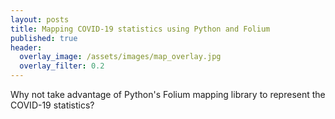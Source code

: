 ```yaml
---
layout: posts
title: Mapping COVID-19 statistics using Python and Folium
published: true
header:
  overlay_image: /assets/images/map_overlay.jpg
  overlay_filter: 0.2
---
```


Why not take advantage of Python's Folium mapping library to represent the COVID-19 statistics?

